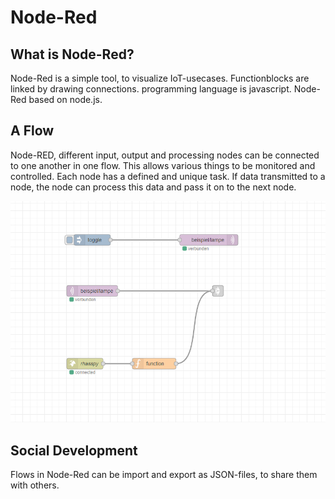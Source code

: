 # Node-Red
## What is Node-Red?
Node-Red is a simple tool, to visualize IoT-usecases. Functionblocks are linked by drawing connections.
programming language is javascript. Node-Red based on node.js. 

## A Flow
Node-RED, different input, output and processing nodes can be connected to one another in one flow. This allows various things to be monitored and controlled.
Each node has a defined and unique task.
If data transmitted to a node, the node can process this data and pass it on to the next node.

![NODE-RED](../../assets/node-red-flow.png)

## Social Development
Flows in Node-Red can be import and export as JSON-files, to share them with others.
